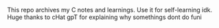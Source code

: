This repo archives my C notes and learnings.
Use it for self-learning idk.
Huge thanks to cHat gpT for explaining why somethings dont do funi
